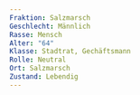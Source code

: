```yaml
---
Fraktion: Salzmarsch
Geschlecht: Männlich
Rasse: Mensch
Alter: "64"
Klasse: Stadtrat, Gechäftsmann
Rolle: Neutral
Ort: Salzmarsch
Zustand: Lebendig
---
```





